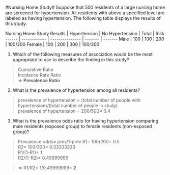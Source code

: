 #Nursing Home Study#
Suppose that 500 residents of a large nursing home are screened for hypertension. All residents with above a specified level are labeled as having hypertension. The following table displays the results of this study.

Nursing Home Study Results
       | Hypertension | No Hypertension | Total   | Risk   
------ | ------------ | --------------- | ------- | -------
Male   | 100          | 100             | 200     | 100/200
Female | 100          | 200             | 300     | 100/300


1. Which of the following measures of association would be the most appropriate to use to describe the finding in this study? 

> Cumulative Ratio  
> Incidence Rate Ratio  
> => **Prevalence Ratio**

2. What is the prevalence of hypertension among all residents? 
> prevalence of hypertension = (total number of people with hypertension)/(total number of people in study)  
> prevalence of hypertension = 200/500= 0.4

3. What is the prevalence odds ratio for having hypertension comparing male residents (exposed group) to female residents (non-exposed group)?
> Prevalence odds= prev/1-prev 
> R1= 100/200= 0.5  
> R2= 100/300= 0.33333333  
> R1/(1-R1)= 1  
> R2/(1-R2)= 0.49999999  

> => R1/R2= 1/0.49999999= **2**

